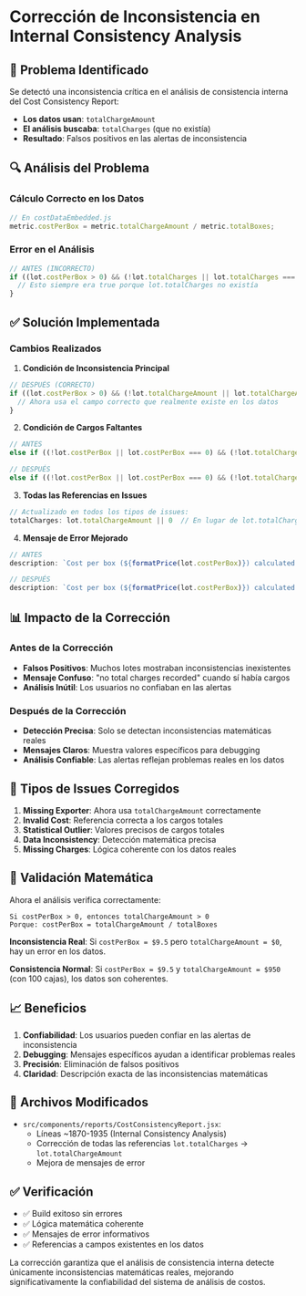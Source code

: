 # Corrección de Inconsistencia en Internal Consistency Analysis

## 🐛 Problema Identificado

Se detectó una inconsistencia crítica en el análisis de consistencia interna del Cost Consistency Report:

- **Los datos usan**: `totalChargeAmount` 
- **El análisis buscaba**: `totalCharges` (que no existía)
- **Resultado**: Falsos positivos en las alertas de inconsistencia

## 🔍 Análisis del Problema

### Cálculo Correcto en los Datos
```javascript
// En costDataEmbedded.js
metric.costPerBox = metric.totalChargeAmount / metric.totalBoxes;
```

### Error en el Análisis
```javascript
// ANTES (INCORRECTO)
if ((lot.costPerBox > 0) && (!lot.totalCharges || lot.totalCharges === 0)) {
  // Esto siempre era true porque lot.totalCharges no existía
}
```

## ✅ Solución Implementada

### Cambios Realizados

1. **Condición de Inconsistencia Principal**
```javascript
// DESPUÉS (CORRECTO)
if ((lot.costPerBox > 0) && (!lot.totalChargeAmount || lot.totalChargeAmount === 0)) {
  // Ahora usa el campo correcto que realmente existe en los datos
}
```

2. **Condición de Cargos Faltantes**
```javascript
// ANTES
else if ((!lot.costPerBox || lot.costPerBox === 0) && (!lot.totalCharges || lot.totalCharges === 0))

// DESPUÉS
else if ((!lot.costPerBox || lot.costPerBox === 0) && (!lot.totalChargeAmount || lot.totalChargeAmount === 0))
```

3. **Todas las Referencias en Issues**
```javascript
// Actualizado en todos los tipos de issues:
totalCharges: lot.totalChargeAmount || 0  // En lugar de lot.totalCharges
```

4. **Mensaje de Error Mejorado**
```javascript
// ANTES
description: `Cost per box (${formatPrice(lot.costPerBox)}) calculated but no total charges recorded`

// DESPUÉS  
description: `Cost per box (${formatPrice(lot.costPerBox)}) calculated but total charge amount is ${formatPrice(lot.totalChargeAmount || 0)} - Mathematical inconsistency detected`
```

## 📊 Impacto de la Corrección

### Antes de la Corrección
- **Falsos Positivos**: Muchos lotes mostraban inconsistencias inexistentes
- **Mensaje Confuso**: "no total charges recorded" cuando sí había cargos
- **Análisis Inútil**: Los usuarios no confiaban en las alertas

### Después de la Corrección
- **Detección Precisa**: Solo se detectan inconsistencias matemáticas reales
- **Mensajes Claros**: Muestra valores específicos para debugging
- **Análisis Confiable**: Las alertas reflejan problemas reales en los datos

## 🎯 Tipos de Issues Corregidos

1. **Missing Exporter**: Ahora usa `totalChargeAmount` correctamente
2. **Invalid Cost**: Referencia correcta a los cargos totales
3. **Statistical Outlier**: Valores precisos de cargos totales
4. **Data Inconsistency**: Detección matemática precisa
5. **Missing Charges**: Lógica coherente con los datos reales

## 🔬 Validación Matemática

Ahora el análisis verifica correctamente:
```
Si costPerBox > 0, entonces totalChargeAmount > 0
Porque: costPerBox = totalChargeAmount / totalBoxes
```

**Inconsistencia Real**: Si `costPerBox = $9.5` pero `totalChargeAmount = $0`, hay un error en los datos.

**Consistencia Normal**: Si `costPerBox = $9.5` y `totalChargeAmount = $950` (con 100 cajas), los datos son coherentes.

## 📈 Beneficios

1. **Confiabilidad**: Los usuarios pueden confiar en las alertas de inconsistencia
2. **Debugging**: Mensajes específicos ayudan a identificar problemas reales
3. **Precisión**: Eliminación de falsos positivos
4. **Claridad**: Descripción exacta de las inconsistencias matemáticas

## 🔧 Archivos Modificados

- `src/components/reports/CostConsistencyReport.jsx`: 
  - Líneas ~1870-1935 (Internal Consistency Analysis)
  - Corrección de todas las referencias `lot.totalCharges` → `lot.totalChargeAmount`
  - Mejora de mensajes de error

## ✅ Verificación

- ✅ Build exitoso sin errores
- ✅ Lógica matemática coherente
- ✅ Mensajes de error informativos
- ✅ Referencias a campos existentes en los datos

La corrección garantiza que el análisis de consistencia interna detecte únicamente inconsistencias matemáticas reales, mejorando significativamente la confiabilidad del sistema de análisis de costos.
